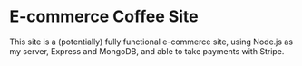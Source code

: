 # E-commerce Coffee Site

This site is a (potentially) fully functional e-commerce site, using Node.js as my server, Express and MongoDB, and able to take payments with Stripe.  
